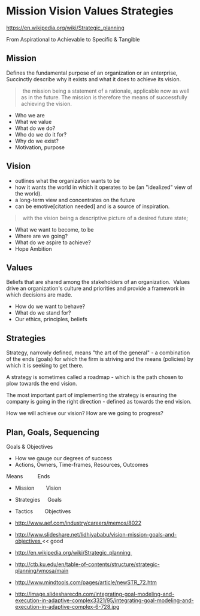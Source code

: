 # Mission Vision Values Strategies

https://en.wikipedia.org/wiki/Strategic_planning

From Aspirational to Achievable to Specific & Tangible

## Mission 

Defines the fundamental purpose of an organization or an enterprise, 
Succinctly describe why it exists and what it does to achieve its vision.

> the mission being a statement of a rationale, applicable now as well as in the future.
> The mission is therefore the means of successfully achieving the vision.

* Who we are
* What we value
* What do we do?
* Who do we do it for?
* Why do we exist?
* Motivation, purpose

## Vision 

* outlines what the organization wants to be
* how it wants the world in which it operates to be (an "idealized" view of the world).
* a long-term view and concentrates on the future
* can be emotive[citation needed] and is a source of inspiration.

> with the vision being a descriptive picture of a desired future state;

* What we want to become, to be
* Where are we going?
* What do we aspire to achieve?
* Hope Ambition



## Values 

Beliefs that are shared among the stakeholders of an organization. 
Values drive an organization's culture and priorities and provide a framework in which decisions are made.

* How do we want to behave?
* What do we stand for?
* Our ethics, principles, beliefs

## Strategies

Strategy, narrowly defined, means "the art of the general" - a combination of the ends (goals) for which the firm is striving and the means (policies) by which it is seeking to get there. 

A strategy is sometimes called a roadmap - which is the path chosen to plow towards the end vision. 

The most important part of implementing the strategy is ensuring the company is going in the right direction - defined as towards the end vision.

How we will achieve our vision?
How are we going to progress?

## Plan, Goals, Sequencing

Goals & Objectives

* How we gauge our degrees of success
* Actions, Owners, Time-frames, Resources, Outcomes


Means          Ends

* Mission        Vision
* Strategies     Goals
* Tactics        Objectives


* http://www.aef.com/industry/careers/memos/8022
* http://www.slideshare.net/lidhiyababu/vision-mission-goals-and-objectives << good
* http://en.wikipedia.org/wiki/Strategic_planning 
* http://ctb.ku.edu/en/table-of-contents/structure/strategic-planning/vmosa/main
* http://www.mindtools.com/pages/article/newSTR_72.htm
* http://image.slidesharecdn.com/integrating-goal-modeling-and-execution-in-adaptive-complex3321/95/integrating-goal-modeling-and-execution-in-adaptive-complex-6-728.jpg

